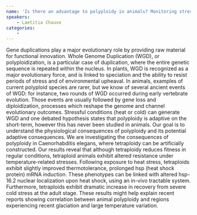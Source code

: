 ```yaml
---
name: 'Is there an advantage to polyploidy in animals? Monitoring stress responses in a synthetic C. elegans tetraploid '
speakers:
	- Laetitia Chauve
categories:
	-
---
```

Gene duplications play a major evolutionary role by providing raw material for functional innovation. Whole Genome Duplication (WGD), or polyploidization, is a particular case of duplication, where the entire genetic sequence is repeated within the nucleus. In plants, WGD is recognized as a major evolutionary force, and is linked to speciation and the ability to resist periods of stress and of environmental upheaval. In animals, examples of current polyploid species are rarer, but we know of several ancient events of WGD: for instance, two rounds of WGD occurred during early vertebrate evolution. Those events are usually followed by gene loss and diploidization, processes which reshape the genome and channel evolutionary outcomes. Stressful conditions (heat or cold) can generate WGD and one debated hypothesis states that polyploidy is adaptive on the short-term, however this has never been studied in animals.  Our goal is to understand the physiological consequences of polyploidy and its potential adaptive consequences. We are investigating the consequences of polyploidy in Caenorhabditis elegans, where tetraploidy can be artificially constructed. Our results reveal that although tetraploidy reduces fitness in regular conditions, tetraploid animals exhibit altered resistance under temperature-related stresses. Following exposure to heat stress, tetraploids exhibit slightly improved thermotolerance, prolonged hsp (heat shock protein) mRNA induction. These phenotypes can be linked with altered hsp-16.2 nuclear localization upon heat shock, using an in-vivo tractable system. Furthermore, tetraploids exhibit dramatic increase in recovery from severe cold stress at the adult stage. These results might help explain recent reports showing correlation between animal polyploidy and regions experiencing recent glaciation and large temperature variation.  
